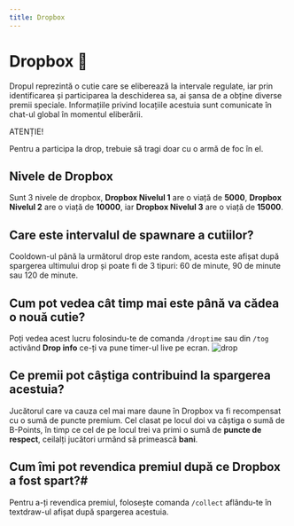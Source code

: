 ```yaml
---
title: Dropbox
---
```


# Dropbox 🫳


Dropul reprezintă o cutie care se eliberează la intervale regulate, iar prin identificarea și participarea la deschiderea sa, ai șansa de a obține diverse premii speciale.
Informațiile privind locațiile acestuia sunt comunicate în chat-ul global în momentul eliberării.

<div class="danger-container">
    <p class="title">ATENȚIE!</p>
    <p class="description">Pentru a participa la drop, trebuie să tragi doar cu o armă de foc în el.</p>
</div>

## Nivele de Dropbox
Sunt 3 nivele de dropbox, **Dropbox Nivelul 1** are o viață de **5000**, **Dropbox Nivelul 2** are o viață de **10000**, iar **Dropbox Nivelul 3** are o viață de **15000**.

## Care este intervalul de spawnare a cutiilor?

Cooldown-ul până la următorul drop este random, acesta este afișat după spargerea ultimului drop și poate fi de 3 tipuri: 60 de minute, 90 de minute sau 120 de minute.

## Cum pot vedea cât timp mai este până va cădea o nouă cutie?

Poți vedea acest lucru folosindu-te de comanda `/droptime` sau din `/tog` activând **Drop info** ce-ți va pune timer-ul live pe ecran.
![drop](https://i.imgur.com/xJLqvUX.png)

## Ce premii pot câștiga contribuind la spargerea acestuia?

Jucătorul care va cauza cel mai mare daune în Dropbox va fi recompensat cu o sumă de puncte premium. Cel clasat pe locul doi va câștiga o sumă de B-Points, în timp ce cel de pe locul trei va primi o sumă de **puncte de respect**, ceilalți jucători urmând să primească **bani**.

## Cum îmi pot revendica premiul după ce Dropbox a fost spart?#

Pentru a-ți revendica premiul, folosește comanda `/collect` aflându-te în textdraw-ul afișat după spargerea acestuia.


